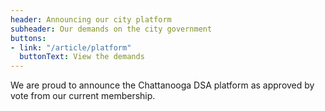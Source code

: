 ```yaml
---
header: Announcing our city platform
subheader: Our demands on the city government
buttons:
- link: "/article/platform"
  buttonText: View the demands
---
```

We are proud to announce the Chattanooga DSA platform as approved by vote from our current membership. 